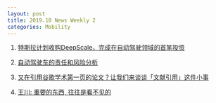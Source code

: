 ```yaml
---
layout: post
title: 2019.10 News Weekly 2
categories: Mobility
---
```


1. [特斯拉计划收购DeepScale，完成在自动驾驶领域的首笔投资](https://36kr.com/p/5252432)

2. [自动驾驶车的责任和风险分析](http://www.yinwang.org/blog-cn/2019/09/30/autopilot-responsibility)

3. [又在引用谷歌学术第一页的论文？让我们来谈谈「文献引用」这件小事](https://www.jiqizhixin.com/articles/2019-10-03-3)

4. [王川: 重要的东西, 往往是看不见的](https://mp.weixin.qq.com/s?__biz=MzA3MzE5MjM2Mw==&mid=2672247299&idx=1&sn=b13a2b07c878b8abecd2d307c5d5df05)